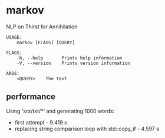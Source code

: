 # markov
NLP on Thirst for Annihilation
```
USAGE:
    markov [FLAGS] [QUERY]

FLAGS:
    -h, --help       Prints help information
    -V, --version    Prints version information

ARGS:
    <QUERY>    the text
```

## performance

Using 'srx/txt/*' and generating 1000 words:
- first attempt - 9.419 s
- replacing string comparison loop with std::copy_if - 4.597 s